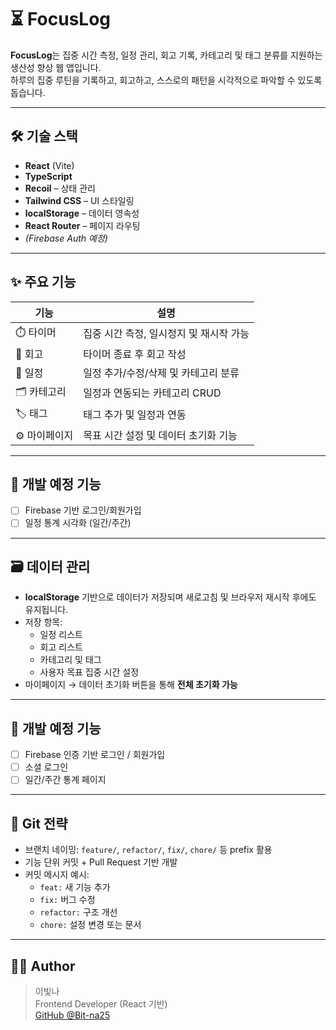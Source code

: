 # ⏳ FocusLog

**FocusLog**는 집중 시간 측정, 일정 관리, 회고 기록, 카테고리 및 태그 분류를 지원하는 생산성 향상 웹 앱입니다.  
하루의 집중 루틴을 기록하고, 회고하고, 스스로의 패턴을 시각적으로 파악할 수 있도록 돕습니다.

---

## 🛠️ 기술 스택

- **React** (Vite)
- **TypeScript**
- **Recoil** – 상태 관리
- **Tailwind CSS** – UI 스타일링
- **localStorage** – 데이터 영속성
- **React Router** – 페이지 라우팅
- *(Firebase Auth 예정)*

---

## ✨ 주요 기능

| 기능 | 설명 |
|------|------|
| ⏱️ 타이머 | 집중 시간 측정, 일시정지 및 재시작 가능 |
| 📝 회고 | 타이머 종료 후 회고 작성 |
| 📅 일정 | 일정 추가/수정/삭제 및 카테고리 분류 |
| 🗂️ 카테고리 | 일정과 연동되는 카테고리 CRUD |
| 🏷️ 태그 | 태그 추가 및 일정과 연동 |
| ⚙️ 마이페이지 | 목표 시간 설정 및 데이터 초기화 기능 |

---

## 🚧 개발 예정 기능

- [ ] Firebase 기반 로그인/회원가입
- [ ] 일정 통계 시각화 (일간/주간)

---

## 🗃️ 데이터 관리

- **localStorage** 기반으로 데이터가 저장되며 새로고침 및 브라우저 재시작 후에도 유지됩니다.
- 저장 항목:
  - 일정 리스트
  - 회고 리스트
  - 카테고리 및 태그
  - 사용자 목표 집중 시간 설정
- 마이페이지 → 데이터 초기화 버튼을 통해 **전체 초기화 가능**

---

## 🚧 개발 예정 기능

- [ ] Firebase 인증 기반 로그인 / 회원가입
- [ ] 소셜 로그인
- [ ] 일간/주간 통계 페이지

---

## 📌 Git 전략

- 브랜치 네이밍: `feature/`, `refactor/`, `fix/`, `chore/` 등 prefix 활용
- 기능 단위 커밋 + Pull Request 기반 개발
- 커밋 메시지 예시:
  - `feat:` 새 기능 추가
  - `fix:` 버그 수정
  - `refactor:` 구조 개선
  - `chore:` 설정 변경 또는 문서
 
---

## 👩‍💻 Author

> 이빛나  
> Frontend Developer (React 기반)  
> [GitHub @Bit-na25](https://github.com/Bit-na25)
